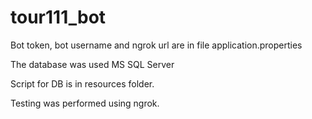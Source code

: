 # tour111_bot

Bot token, bot username and ngrok url are in file application.properties

The database was used MS SQL Server

Script for DB is in resources folder.

Testing was performed using ngrok. 


